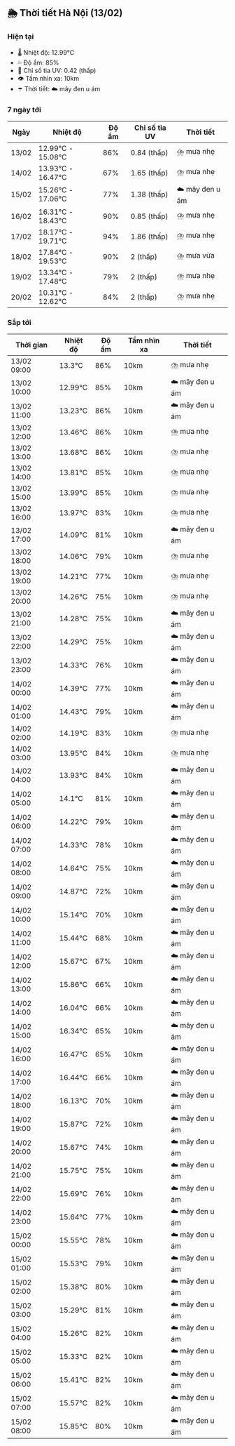 ## 🌦️ Thời tiết Hà Nội (13/02)

### Hiện tại

- 🌡️ Nhiệt độ: 12.99℃
- 💦 Độ ẩm: 85%
- 🌟 Chỉ số tia UV: 0.42 (thấp)
- 👁️ Tầm nhìn xa: 10km
- ☂️ Thời tiết: ☁️ mây đen u ám

### 7 ngày tới

| Ngày | Nhiệt độ | Độ ẩm | Chỉ số tia UV | Thời tiết |
| --- | --- | --- | --- | --- |
| 13/02 | 12.99℃ - 15.08℃ | 86% | 0.84 (thấp) | ⛈️ mưa nhẹ |
| 14/02 | 13.93℃ - 16.47℃ | 67% | 1.65 (thấp) | ⛈️ mưa nhẹ |
| 15/02 | 15.26℃ - 17.06℃ | 77% | 1.38 (thấp) | ☁️ mây đen u ám |
| 16/02 | 16.31℃ - 18.43℃ | 90% | 0.85 (thấp) | ⛈️ mưa nhẹ |
| 17/02 | 18.17℃ - 19.71℃ | 94% | 1.86 (thấp) | ⛈️ mưa nhẹ |
| 18/02 | 17.84℃ - 19.53℃ | 90% | 2 (thấp) | ⛈️ mưa vừa |
| 19/02 | 13.34℃ - 17.48℃ | 79% | 2 (thấp) | ⛈️ mưa nhẹ |
| 20/02 | 10.31℃ - 12.62℃ | 84% | 2 (thấp) | ⛈️ mưa nhẹ |

### Sắp tới

| Thời gian | Nhiệt độ | Độ ẩm | Tầm nhìn xa | Thời tiết |
| --- | --- | --- | --- | --- |
| 13/02 09:00 | 13.3℃ | 86% | 10km | ⛈️ mưa nhẹ |
| 13/02 10:00 | 12.99℃ | 85% | 10km | ☁️ mây đen u ám |
| 13/02 11:00 | 13.23℃ | 86% | 10km | ☁️ mây đen u ám |
| 13/02 12:00 | 13.46℃ | 86% | 10km | ⛈️ mưa nhẹ |
| 13/02 13:00 | 13.68℃ | 86% | 10km | ⛈️ mưa nhẹ |
| 13/02 14:00 | 13.81℃ | 85% | 10km | ⛈️ mưa nhẹ |
| 13/02 15:00 | 13.99℃ | 85% | 10km | ⛈️ mưa nhẹ |
| 13/02 16:00 | 13.97℃ | 83% | 10km | ⛈️ mưa nhẹ |
| 13/02 17:00 | 14.09℃ | 81% | 10km | ☁️ mây đen u ám |
| 13/02 18:00 | 14.06℃ | 79% | 10km | ⛈️ mưa nhẹ |
| 13/02 19:00 | 14.21℃ | 77% | 10km | ⛈️ mưa nhẹ |
| 13/02 20:00 | 14.26℃ | 75% | 10km | ⛈️ mưa nhẹ |
| 13/02 21:00 | 14.28℃ | 75% | 10km | ☁️ mây đen u ám |
| 13/02 22:00 | 14.29℃ | 75% | 10km | ☁️ mây đen u ám |
| 13/02 23:00 | 14.33℃ | 76% | 10km | ☁️ mây đen u ám |
| 14/02 00:00 | 14.39℃ | 77% | 10km | ☁️ mây đen u ám |
| 14/02 01:00 | 14.43℃ | 79% | 10km | ☁️ mây đen u ám |
| 14/02 02:00 | 14.19℃ | 83% | 10km | ⛈️ mưa nhẹ |
| 14/02 03:00 | 13.95℃ | 84% | 10km | ⛈️ mưa nhẹ |
| 14/02 04:00 | 13.93℃ | 84% | 10km | ☁️ mây đen u ám |
| 14/02 05:00 | 14.1℃ | 81% | 10km | ☁️ mây đen u ám |
| 14/02 06:00 | 14.22℃ | 79% | 10km | ☁️ mây đen u ám |
| 14/02 07:00 | 14.33℃ | 78% | 10km | ☁️ mây đen u ám |
| 14/02 08:00 | 14.64℃ | 75% | 10km | ☁️ mây đen u ám |
| 14/02 09:00 | 14.87℃ | 72% | 10km | ☁️ mây đen u ám |
| 14/02 10:00 | 15.14℃ | 70% | 10km | ☁️ mây đen u ám |
| 14/02 11:00 | 15.44℃ | 68% | 10km | ☁️ mây đen u ám |
| 14/02 12:00 | 15.67℃ | 67% | 10km | ☁️ mây đen u ám |
| 14/02 13:00 | 15.86℃ | 66% | 10km | ☁️ mây đen u ám |
| 14/02 14:00 | 16.04℃ | 66% | 10km | ☁️ mây đen u ám |
| 14/02 15:00 | 16.34℃ | 65% | 10km | ☁️ mây đen u ám |
| 14/02 16:00 | 16.47℃ | 65% | 10km | ☁️ mây đen u ám |
| 14/02 17:00 | 16.44℃ | 66% | 10km | ☁️ mây đen u ám |
| 14/02 18:00 | 16.13℃ | 70% | 10km | ☁️ mây đen u ám |
| 14/02 19:00 | 15.87℃ | 72% | 10km | ☁️ mây đen u ám |
| 14/02 20:00 | 15.67℃ | 74% | 10km | ☁️ mây đen u ám |
| 14/02 21:00 | 15.75℃ | 75% | 10km | ☁️ mây đen u ám |
| 14/02 22:00 | 15.69℃ | 76% | 10km | ☁️ mây đen u ám |
| 14/02 23:00 | 15.64℃ | 77% | 10km | ☁️ mây đen u ám |
| 15/02 00:00 | 15.55℃ | 78% | 10km | ☁️ mây đen u ám |
| 15/02 01:00 | 15.53℃ | 79% | 10km | ☁️ mây đen u ám |
| 15/02 02:00 | 15.38℃ | 80% | 10km | ☁️ mây đen u ám |
| 15/02 03:00 | 15.29℃ | 81% | 10km | ☁️ mây đen u ám |
| 15/02 04:00 | 15.26℃ | 82% | 10km | ☁️ mây đen u ám |
| 15/02 05:00 | 15.33℃ | 82% | 10km | ☁️ mây đen u ám |
| 15/02 06:00 | 15.41℃ | 82% | 10km | ☁️ mây đen u ám |
| 15/02 07:00 | 15.57℃ | 82% | 10km | ☁️ mây đen u ám |
| 15/02 08:00 | 15.85℃ | 80% | 10km | ☁️ mây đen u ám |
